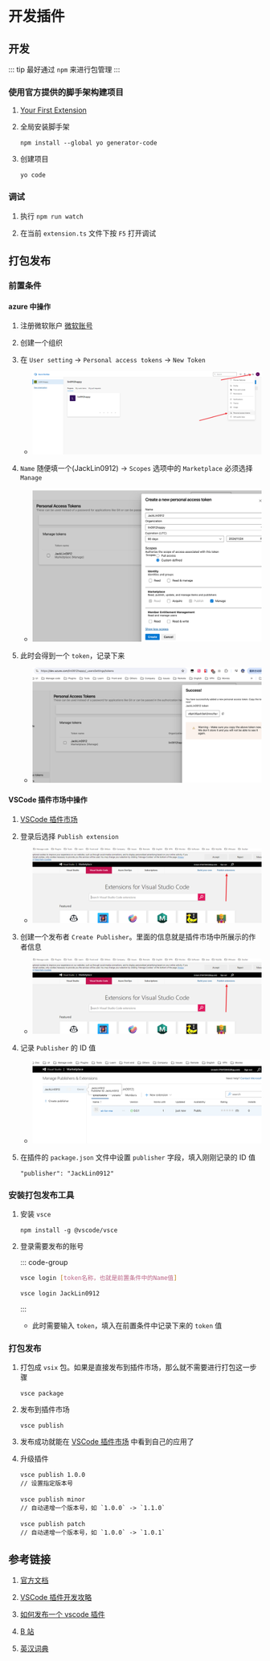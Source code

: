 # 开发插件

## 开发

::: tip
最好通过 `npm` 来进行包管理
:::

### 使用官方提供的脚手架构建项目

1. [Your First Extension](https://code.visualstudio.com/api/get-started/your-first-extension)

2. 全局安装脚手架

   ```
   npm install --global yo generator-code
   ```

3. 创建项目

   ```
   yo code
   ```

### 调试

1. 执行 `npm run watch`

2. 在当前 `extension.ts` 文件下按 `F5` 打开调试

## 打包发布

### 前置条件

#### azure 中操作

1. 注册微软账户 [微软账号](https://dev.azure.com)

2. 创建一个组织

3. 在 `User setting` -> `Personal access tokens` -> `New Token`

   - ![1-1](./images/1-1.png)

4. `Name` 随便填一个(JackLin0912) -> `Scopes` 选项中的 `Marketplace` 必须选择 `Manage`

   - ![1-2](./images/1-2.png)

5. 此时会得到一个 `token`，记录下来

   - ![1-3](./images/1-3.png)

#### VSCode 插件市场中操作

1. [VSCode 插件市场](https://marketplace.visualstudio.com/VSCode)

2. 登录后选择 `Publish extension`

   - ![2-1](./images/2-1.png)

3. 创建一个发布者 `Create Publisher`。里面的信息就是插件市场中所展示的作者信息

   - ![2-1](./images/2-1.png)

4. 记录 `Publisher` 的 ID 值

   - ![2-3](./images/2-3.png)

5. 在插件的 `package.json` 文件中设置 `publisher` 字段，填入刚刚记录的 ID 值

   ```
   "publisher": "JackLin0912"
   ```

### 安装打包发布工具

1. 安装 `vsce`

   ```
   npm install -g @vscode/vsce
   ```

2. 登录需要发布的账号

   ::: code-group

   ```bash [Syntax]
   vsce login [token名称，也就是前置条件中的Name值]
   ```

   ```bash [Example]
   vsce login JackLin0912
   ```

   :::

   - 此时需要输入 `token`，填入在前置条件中记录下来的 `token` 值

### 打包发布

1. 打包成 `vsix` 包。如果是直接发布到插件市场，那么就不需要进行打包这一步骤

   ```
   vsce package
   ```

2. 发布到插件市场

   ```
   vsce publish
   ```

3. 发布成功就能在 [VSCode 插件市场](https://marketplace.visualstudio.com/VSCode) 中看到自己的应用了

4. 升级插件

   ```
   vsce publish 1.0.0
   // 设置指定版本号

   vsce publish minor
   // 自动递增一个版本号，如 `1.0.0` -> `1.1.0`

   vsce publish patch
   // 自动递增一个版本号，如 `1.0.0` -> `1.0.1`
   ```

## 参考链接

1. [官方文档](https://code.visualstudio.com/api/working-with-extensions/publishing-extension)

2. [VSCode 插件开发攻略](https://www.cnblogs.com/liuxianan/p/vscode-plugin-overview.html)

2. [如何发布一个 vscode 插件](https://juejin.cn/post/7076649162653040647)

3. [B 站](https://www.bilibili.com/video/BV1bG4y1n78A/?spm_id_from=333.337.search-card.all.click&vd_source=42ac8d16f0df491c6ce0afc21c1143e1)

4. [英汉词典](https://github.com/program-in-chinese/vscode_english_chinese_dictionary)
